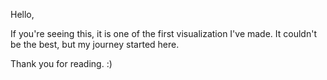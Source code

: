 Hello, 

If you're seeing this, it is one of the first visualization I've made.
It couldn't be the best, but my journey started here.

Thank you for reading. :)
